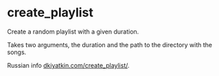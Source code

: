 create_playlist
===============

Create a random playlist with a given duration.

Takes two arguments, the duration and the path to the directory with the songs.

Russian info [dkiyatkin.com/create_playlist/](http://dkiyatkin.com/create_playlist/).
